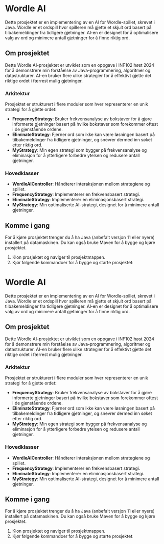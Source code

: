 # Wordle AI

Dette prosjektet er en implementering av en AI for Wordle-spillet, skrevet i Java. Wordle er et ordspill hvor spilleren må gjette et skjult ord basert på tilbakemeldinger fra tidligere gjetninger. AI-en er designet for å optimalisere valg av ord og minimere antall gjetninger for å finne riktig ord.

## Om prosjektet

Dette Wordle AI-prosjektet er utviklet som en oppgave i INF102 høst 2024 for å demonstrere min forståelse av Java-programmering, algoritmer og datastrukturer. AI-en bruker flere ulike strategier for å effektivt gjette det riktige ordet i færrest mulig gjetninger.

### Arkitektur

Prosjektet er strukturert i flere moduler som hver representerer en unik strategi for å gjette ordet:

- **FrequencyStrategy**: Bruker frekvensanalyse av bokstaver for å gjøre informerte gjetninger basert på hvilke bokstaver som forekommer oftest i de gjenstående ordene.
- **EliminateStrategy**: Fjerner ord som ikke kan være løsningen basert på tilbakemeldinger fra tidligere gjetninger, og snevrer dermed inn søket etter riktig ord.
- **MyStrategy**: Min egen strategi som bygger på frekvensanalyse og eliminasjon for å ytterligere forbedre ytelsen og redusere antall gjetninger.

### Hovedklasser

- **WordleAIController**: Håndterer interaksjonen mellom strategiene og spillet.
- **FrequencyStrategy**: Implementerer en frekvensbasert strategi.
- **EliminateStrategy**: Implementerer en eliminasjonsbasert strategi.
- **MyStrategy**: Min optimaliserte AI-strategi, designet for å minimere antall gjetninger.

## Komme i gang

For å kjøre prosjektet trenger du å ha Java (anbefalt versjon 11 eller nyere) installert på datamaskinen. Du kan også bruke Maven for å bygge og kjøre prosjektet.

1. Klon prosjektet og naviger til prosjektmappen.
2. Kjør følgende kommandoer for å bygge og starte prosjektet:

# Wordle AI

Dette prosjektet er en implementering av en AI for Wordle-spillet, skrevet i Java. Wordle er et ordspill hvor spilleren må gjette et skjult ord basert på tilbakemeldinger fra tidligere gjetninger. AI-en er designet for å optimalisere valg av ord og minimere antall gjetninger for å finne riktig ord.

## Om prosjektet

Dette Wordle AI-prosjektet er utviklet som en oppgave i INF102 høst 2024 for å demonstrere min forståelse av Java-programmering, algoritmer og datastrukturer. AI-en bruker flere ulike strategier for å effektivt gjette det riktige ordet i færrest mulig gjetninger.

### Arkitektur

Prosjektet er strukturert i flere moduler som hver representerer en unik strategi for å gjette ordet:

- **FrequencyStrategy**: Bruker frekvensanalyse av bokstaver for å gjøre informerte gjetninger basert på hvilke bokstaver som forekommer oftest i de gjenstående ordene.
- **EliminateStrategy**: Fjerner ord som ikke kan være løsningen basert på tilbakemeldinger fra tidligere gjetninger, og snevrer dermed inn søket etter riktig ord.
- **MyStrategy**: Min egen strategi som bygger på frekvensanalyse og eliminasjon for å ytterligere forbedre ytelsen og redusere antall gjetninger.

### Hovedklasser

- **WordleAIController**: Håndterer interaksjonen mellom strategiene og spillet.
- **FrequencyStrategy**: Implementerer en frekvensbasert strategi.
- **EliminateStrategy**: Implementerer en eliminasjonsbasert strategi.
- **MyStrategy**: Min optimaliserte AI-strategi, designet for å minimere antall gjetninger.

## Komme i gang

For å kjøre prosjektet trenger du å ha Java (anbefalt versjon 11 eller nyere) installert på datamaskinen. Du kan også bruke Maven for å bygge og kjøre prosjektet.

1. Klon prosjektet og naviger til prosjektmappen.
2. Kjør følgende kommandoer for å bygge og starte prosjektet:

